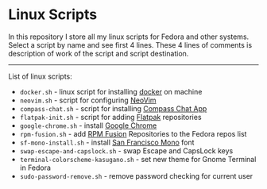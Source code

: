# Linux Scripts
In this repository I store all my linux scripts for Fedora and other systems.
Select a script by name and see first 4 lines. These 4 lines of comments is description of work of the script and script destination.

---

List of linux scripts:
* `docker.sh` - linux script for installing [docker](https://www.docker.com/) on machine
* `neovim.sh` - script for configuring [NeoVim](https://neovim.io/)
* `compass-chat.sh` - script for installing [Compass Chat App](https://getcompass.com/)
* `flatpak-init.sh` - script for adding [Flatpak](https://flatpak.org/) repositories
* `google-chrome.sh` - install [Google Chrome](https://www.google.com/chrome/)
* `rpm-fusion.sh` - add [RPM Fusion](https://rpmfusion.org/) Repositories to the Fedora repos list
* `sf-mono-install.sh` - install [San Francisco Mono](https://developer.apple.com/fonts/) font
* `swap-escape-and-capslock.sh` - swap Escape and CapsLock keys
* `terminal-colorscheme-kasugano.sh` - set new theme for Gnome Terminal in Fedora
* `sudo-password-remove.sh` - remove password checking for current user

